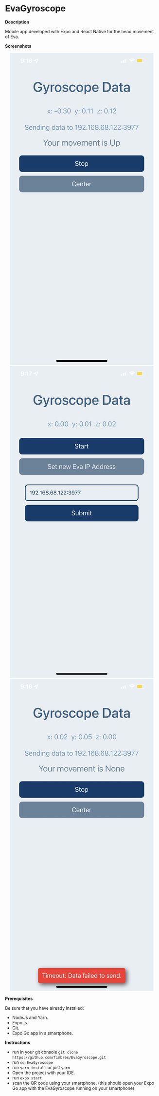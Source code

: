 # EvaGyroscope

**Description**

Mobile app developed with Expo and React Native for the head movement of Eva.

**Screenshots**

<p style="text-align: center;">
    <img src="./screenshots/img1.jpeg" alt="The app is working" style="width: 300;">
    <img src="./screenshots/img2.jpeg" alt="Setting a new IP address for eva" style="width: 300;">
    <img src="./screenshots/img3.jpeg" alt="App when error has ocurred" style="width: 300;">
</p>

**Prerequisites**

Be sure that you have already installed:
- NodeJs and Yarn.
- Expo js.
- Git.
- Expo Go app in a smartphone.

**Instructions**

- run in your git console `git clone https://github.com/fimbres/EvaGyroscope.git`
- run `cd EvaGyroscope`
- run  `yarn install` or just `yarn`
- Open the project with your IDE.
- run `expo start`
- scan the QR code using your smartphone. (this should open your Expo Go app with the EvaGyroscope running on your smartphone)
